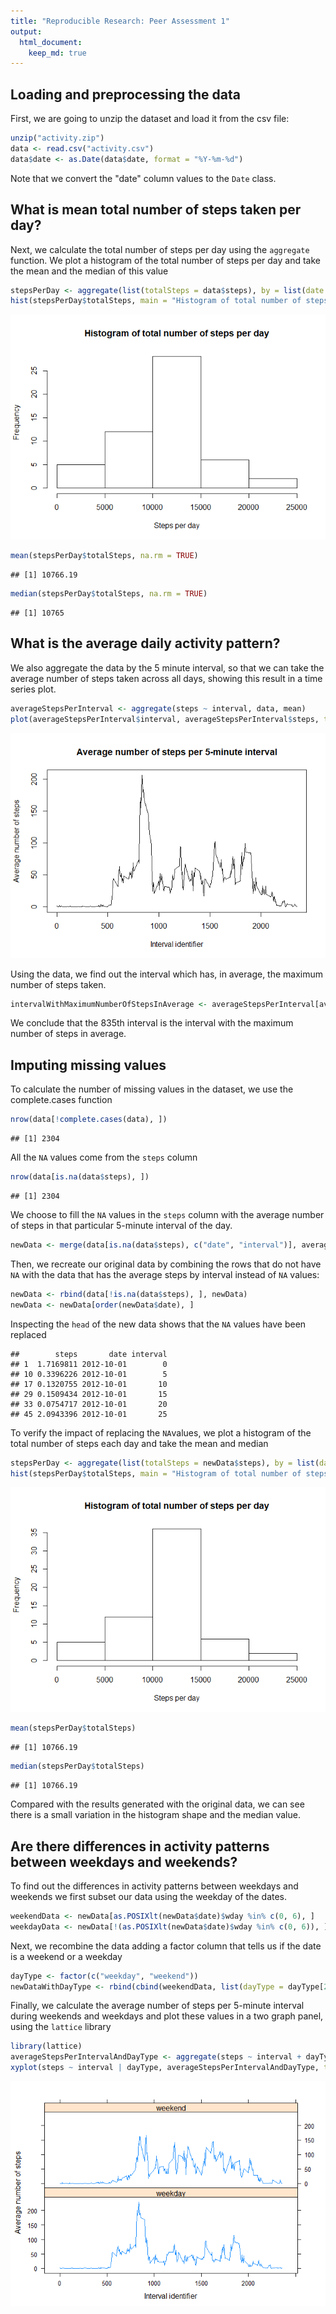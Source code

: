 ```yaml
---
title: "Reproducible Research: Peer Assessment 1"
output: 
  html_document:
    keep_md: true
---
```



## Loading and preprocessing the data
First, we are going to unzip the dataset and load it from the csv file:


```r
unzip("activity.zip")
data <- read.csv("activity.csv")
data$date <- as.Date(data$date, format = "%Y-%m-%d")
```

Note that we convert the "date" column values to the `Date` class.

## What is mean total number of steps taken per day?

Next, we calculate the total number of steps per day using the `aggregate` function. We plot a histogram of the total number of steps per day and take the mean and the median of this value


```r
stepsPerDay <- aggregate(list(totalSteps = data$steps), by = list(date = data$date), FUN = sum)
hist(stepsPerDay$totalSteps, main = "Histogram of total number of steps per day", xlab = "Steps per day")
```

![](PA1_template_files/figure-html/unnamed-chunk-2-1.png)<!-- -->

```r
mean(stepsPerDay$totalSteps, na.rm = TRUE)
```

```
## [1] 10766.19
```

```r
median(stepsPerDay$totalSteps, na.rm = TRUE)
```

```
## [1] 10765
```


## What is the average daily activity pattern?

We also aggregate the data by the 5 minute interval, so that we can take the average number of steps taken across all days, showing this result in a time series plot.


```r
averageStepsPerInterval <- aggregate(steps ~ interval, data, mean)
plot(averageStepsPerInterval$interval, averageStepsPerInterval$steps, type = "l", main = "Average number of steps per 5-minute interval", xlab = "Interval identifier", ylab = "Average number of steps")
```

![](PA1_template_files/figure-html/unnamed-chunk-3-1.png)<!-- -->

Using the data, we find out the interval which has, in average, the maximum number of steps taken.


```r
intervalWithMaximumNumberOfStepsInAverage <- averageStepsPerInterval[averageStepsPerInterval$steps == max(averageStepsPerInterval$steps), "interval"]
```

We conclude that the 835th interval is the interval with the maximum number of steps in average. 

## Imputing missing values

To calculate the number of missing values in the dataset, we use the complete.cases function


```r
nrow(data[!complete.cases(data), ])
```

```
## [1] 2304
```

All the `NA` values come from the `steps` column


```r
nrow(data[is.na(data$steps), ])
```

```
## [1] 2304
```

We choose to fill the `NA` values in the `steps` column with the average number of steps in that particular 5-minute interval of the day.


```r
newData <- merge(data[is.na(data$steps), c("date", "interval")], averageStepsPerInterval, by = "interval")
```

Then, we recreate our original data by combining the rows that do not have `NA` with the data that has the average steps by interval instead of `NA` values:


```r
newData <- rbind(data[!is.na(data$steps), ], newData)
newData <- newData[order(newData$date), ]
```
Inspecting the `head` of the new data shows that the `NA` values have been replaced


```
##        steps       date interval
## 1  1.7169811 2012-10-01        0
## 10 0.3396226 2012-10-01        5
## 17 0.1320755 2012-10-01       10
## 29 0.1509434 2012-10-01       15
## 33 0.0754717 2012-10-01       20
## 45 2.0943396 2012-10-01       25
```
To verify the impact of replacing the `NA`values, we plot a histogram of the total number of steps each day and take the mean and median


```r
stepsPerDay <- aggregate(list(totalSteps = newData$steps), by = list(date = newData$date), FUN = sum)
hist(stepsPerDay$totalSteps, main = "Histogram of total number of steps per day", xlab = "Steps per day")
```

![](PA1_template_files/figure-html/unnamed-chunk-10-1.png)<!-- -->

```r
mean(stepsPerDay$totalSteps)
```

```
## [1] 10766.19
```

```r
median(stepsPerDay$totalSteps)
```

```
## [1] 10766.19
```
Compared with the results generated with the original data, we can see there is a small variation in the histogram shape and the median value.

## Are there differences in activity patterns between weekdays and weekends?

To find out the differences in activity patterns between weekdays and weekends we first subset our data using the weekday of the dates. 


```r
weekendData <- newData[as.POSIXlt(newData$date)$wday %in% c(0, 6), ]
weekdayData <- newData[!(as.POSIXlt(newData$date)$wday %in% c(0, 6)), ]
```
Next, we recombine the data adding a factor column that tells us if the date is a weekend or a weekday


```r
dayType <- factor(c("weekday", "weekend"))
newDataWithDayType <- rbind(cbind(weekendData, list(dayType = dayType[2])), cbind(weekdayData, list(dayType = dayType[1])))
```

Finally, we calculate the average number of steps per 5-minute interval during weekends and weekdays and plot these values in a two graph panel, using the `lattice` library


```r
library(lattice)
averageStepsPerIntervalAndDayType <- aggregate(steps ~ interval + dayType, newDataWithDayType, mean)
xyplot(steps ~ interval | dayType, averageStepsPerIntervalAndDayType, type = "l", layout = c(1, 2), xlab = "Interval identifier", ylab = "Average number of steps")
```

![](PA1_template_files/figure-html/unnamed-chunk-13-1.png)<!-- -->
